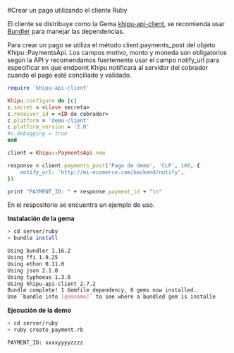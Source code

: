 #Crear un pago utilizando el cliente Ruby

El cliente se distribuye como la Gema [khipu-api-client](https://rubygems.org/gems/khipu-api-client), se recomienda usar [Bundler](https://bundler.io/) para manejar las dependencias.

Para crear un pago se utiliza el método client.payments_post del objeto Khipu::PaymentsApi. Los campos motivo, monto y moneda son obligatorios según la API y recomendamos fuertemente usar el campo notify_url para especificar en que endpoint Khipu notificará al servidor del cobrador cuando el pago esté conciliado y validado.

```ruby
require 'khipu-api-client'

Khipu.configure do |c|
c.secret = <Llave secreta>
c.receiver_id = <ID de cobrador>
c.platform = 'demo-client'
c.platform_version = '2.0'
#c.debugging = true
end

client = Khipu::PaymentsApi.new

response = client.payments_post('Pago de demo', 'CLP', 100, {
	notify_url: 'http://mi-ecomerce.com/backend/notify',
})

print "PAYMENT_ID: " + response.payment_id + "\n"
```
En el respositorio se encuentra un ejemplo de uso.

**Instalación de la gema**

```sh
> cd server/ruby
> bundle install

Using bundler 1.16.2
Using ffi 1.9.25
Using ethon 0.11.0
Using json 2.1.0
Using typhoeus 1.3.0
Using khipu-api-client 2.7.2
Bundle complete! 1 Gemfile dependency, 6 gems now installed.
Use `bundle info [gemname]` to see where a bundled gem is installe
```

**Ejecución de la demo**

```sh
> cd server/ruby
> ruby create_payment.rb

PAYMENT_ID: xxxxyyyyzzzz
```

